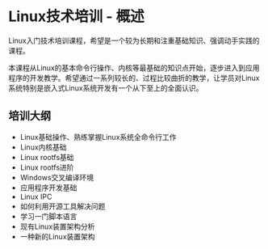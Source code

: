 # Linux技术培训 - 概述

Linux入门技术培训课程，希望是一个较为长期和注重基础知识、强调动手实践的课程。

本课程从Linux的基本命令行操作、内核等最基础的知识点开始，逐步进入到应用程序的开发教学。希望通过一系列较长的、过程比较曲折的教学，让学员对Linux系统特别是嵌入式Linux系统开发有一个从下至上的全面认识。

## 培训大纲

* Linux基础操作、熟练掌握Linux系统全命令行工作
* Linux内核基础
* Linux rootfs基础
* Linux rootfs进阶
* Windows交叉编译环境
* 应用程序开发基础
* Linux IPC
* 如何利用开源工具解决问题
* 学习一门脚本语言
* 现有Linux装置架构分析
* 一种新的Linux装置架构
 